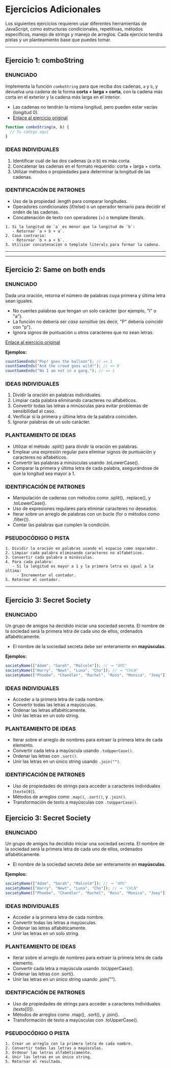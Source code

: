 # Ejercicios Adicionales

Los siguientes ejercicios requieren usar diferentes herramientas de JavaScript, como estructuras condicionales, repetitivas, métodos específicos, manejo de strings y manejo de arreglos. Cada ejercicio tendrá pistas y un planteamiento base que puedes tomar.

---

## Ejercicio 1: comboString

### ENUNCIADO

Implementa la función `comboString` para que reciba dos cadenas, `a` y `b`, y devuelva una cadena de la forma **corta + larga + corta**, con la cadena más corta en el exterior y la cadena más larga en el interior.  

- Las cadenas no tendrán la misma longitud, pero pueden estar vacías (longitud 0).  
- [Enlace al ejercicio original](https://the-winter.github.io/codingjs/exercise.html?name=comboString&title=String-1)

```javascript
function comboString(a, b) {
  // Tu código aquí
}
```

### IDEAS INDIVIDUALES

1. Identificar cuál de las dos cadenas (a o b) es más corta.
2. Concatenar las cadenas en el formato requerido: corta + larga + corta.
3. Utilizar métodos o propiedades para determinar la longitud de las cadenas.

### IDENTIFICACIÓN DE PATRONES

- Uso de la propiedad .length para comparar longitudes.
- Operadores condicionales (if/else) o un operador ternario para decidir el orden de las cadenas.
- Concatenación de texto con operadores (+) o template literals.

```plaintext
1. Si la longitud de `a` es menor que la longitud de `b`:
   - Retornar `a + b + a`.
2. Caso contrario:
   - Retornar `b + a + b`.
3. Utilizar concatenación o template literals para formar la cadena.
```

--- 

---

## Ejercicio 2: Same on both ends

### ENUNCIADO
Dada una oración, retorna el número de palabras cuya primera y última letra sean iguales. 
- No cuentes palabras que tengan un solo carácter (por ejemplo, "I" o "a").  
- La función no debería ser *case sensitive* (es decir, "P" debería coincidir con "p").  
- Ignora signos de puntuación u otros caracteres que no sean letras.  

[Enlace al ejercicio original](https://edabit.com/challenge/JDDeK9jSFKJbfzhMt)

**Ejemplos:**
```javascript
countSameEnds("Pop! goes the balloon"); // => 1
countSameEnds("And the crowd goes wild!"); // => 0
countSameEnds("No I am not in a gang."); // => 1
```

### IDEAS INDIVIDUALES

1. Dividir la oración en palabras individuales.
2. Limpiar cada palabra eliminando caracteres no alfabéticos.
3. Convertir todas las letras a minúsculas para evitar problemas de sensibilidad al caso.
4. Verificar si la primera y última letra de la palabra coinciden.
5. Ignorar palabras de un solo carácter.

### PLANTEAMIENTO DE IDEAS

- Utilizar el método .split() para dividir la oración en palabras.
- Emplear una expresión regular para eliminar signos de puntuación y caracteres no alfabéticos.
- Convertir las palabras a minúsculas usando .toLowerCase().
- Comparar la primera y última letra de cada palabra, asegurándose de que la longitud sea mayor a 1.

### IDENTIFICACIÓN DE PATRONES
- Manipulación de cadenas con métodos como .split(), .replace(), y .toLowerCase().
- Uso de expresiones regulares para eliminar caracteres no deseados.
- Iterar sobre un arreglo de palabras con un bucle (for o métodos como .filter()).
- Contar las palabras que cumplen la condición.

### PSEUDOCÓDIGO O PISTA

```plaintext
1. Dividir la oración en palabras usando el espacio como separador.
2. Limpiar cada palabra eliminando caracteres no alfabéticos.
3. Convertir cada palabra a minúsculas.
4. Para cada palabra:
   - Si la longitud es mayor a 1 y la primera letra es igual a la última:
     - Incrementar el contador.
5. Retornar el contador.
```

---

## Ejercicio 3: Secret Society

### ENUNCIADO
Un grupo de amigos ha decidido iniciar una sociedad secreta. El nombre de la sociedad será la primera letra de cada uno de ellos, ordenados alfabéticamente.  
- El nombre de la sociedad secreta debe ser enteramente en **mayúsculas**.  

**Ejemplos:**
```javascript
societyName(["Adam", "Sarah", "Malcolm"]); // ➞ "AMS"
societyName(["Harry", "Newt", "Luna", "Cho"]); // ➞ "CHLN"
societyName(["Phoebe", "Chandler", "Rachel", "Ross", "Monica", "Joey"]); // ➞ "CJMPRR"
```

### IDEAS INDIVIDUALES
- Acceder a la primera letra de cada nombre.
- Convertir todas las letras a mayúsculas.
- Ordenar las letras alfabéticamente.
- Unir las letras en un solo string.

### PLANTEAMIENTO DE IDEAS
- Iterar sobre el arreglo de nombres para extraer la primera letra de cada elemento.
- Convertir cada letra a mayúscula usando `.toUpperCase()`.
- Ordenar las letras con `.sort()`.
- Unir las letras en un único string usando `.join("")`.

### IDENTIFICACIÓN DE PATRONES
- Uso de propiedades de strings para acceder a caracteres individuales (`texto[0]`).
- Métodos de arreglos como `.map()`, `.sort()`, y `.join()`.
- Transformación de texto a mayúsculas con `.toUpperCase()`.


## Ejercicio 3: Secret Society

### ENUNCIADO
Un grupo de amigos ha decidido iniciar una sociedad secreta. El nombre de la sociedad será la primera letra de cada uno de ellos, ordenados alfabéticamente.  
- El nombre de la sociedad secreta debe ser enteramente en **mayúsculas**.  

**Ejemplos:**
```javascript
societyName(["Adam", "Sarah", "Malcolm"]); // ➞ "AMS"
societyName(["Harry", "Newt", "Luna", "Cho"]); // ➞ "CHLN"
societyName(["Phoebe", "Chandler", "Rachel", "Ross", "Monica", "Joey"]); // ➞ "CJMPRR"
```
### IDEAS INDIVIDUALES
- Acceder a la primera letra de cada nombre.
- Convertir todas las letras a mayúsculas.
- Ordenar las letras alfabéticamente.
- Unir las letras en un solo string.
### PLANTEAMIENTO DE IDEAS
- Iterar sobre el arreglo de nombres para extraer la primera letra de cada elemento.
- Convertir cada letra a mayúscula usando .toUpperCase().
- Ordenar las letras con .sort().
- Unir las letras en un único string usando .join("").
### IDENTIFICACIÓN DE PATRONES
- Uso de propiedades de strings para acceder a caracteres individuales (texto[0]).
- Métodos de arreglos como .map(), .sort(), y .join().
- Transformación de texto a mayúsculas con .toUpperCase().
### PSEUDOCÓDIGO O PISTA

```plaintext
1. Crear un arreglo con la primera letra de cada nombre.
2. Convertir todas las letras a mayúsculas.
3. Ordenar las letras alfabéticamente.
4. Unir las letras en un único string.
5. Retornar el resultado.
```